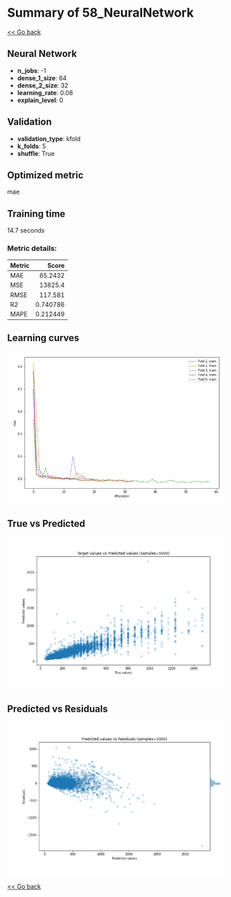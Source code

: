 # Summary of 58_NeuralNetwork

[<< Go back](../README.md)


## Neural Network
- **n_jobs**: -1
- **dense_1_size**: 64
- **dense_2_size**: 32
- **learning_rate**: 0.08
- **explain_level**: 0

## Validation
 - **validation_type**: kfold
 - **k_folds**: 5
 - **shuffle**: True

## Optimized metric
mae

## Training time

14.7 seconds

### Metric details:
| Metric   |        Score |
|:---------|-------------:|
| MAE      |    65.2432   |
| MSE      | 13825.4      |
| RMSE     |   117.581    |
| R2       |     0.740786 |
| MAPE     |     0.212449 |



## Learning curves
![Learning curves](learning_curves.png)
## True vs Predicted

![True vs Predicted](true_vs_predicted.png)


## Predicted vs Residuals

![Predicted vs Residuals](predicted_vs_residuals.png)



[<< Go back](../README.md)
